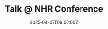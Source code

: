 ---
title: Talk @ NHR Conference

event: 2nd NHR (National High Performance Computing) Conference
event_url: https://www.nhr4ces.de/2024/01/26/nhr-conference-2024/

location: Universitat Politécnica de Catalunya
address:
  city: Darmstadt
  country: Spain

summary: I have been invited to give a lecture at the Data Driven & Reduced Order Models in Biomechanics Summer School.
#abstract: 'Lorem ipsum dolor sit amet, consectetur adipiscing elit. Duis posuere tellusac convallis placerat. Proin tincidunt magna sed ex sollicitudin condimentum. Sed ac faucibus dolor, scelerisque sollicitudin nisi. Cras purus urna, suscipit quis sapien eu, pulvinar tempor diam.'

# Talk start and end times.
#   End time can optionally be hidden by prefixing the line with `#`.
date: '2025-04-07T09:00:00Z'
date_end: '2025-04-11T16:00:00Z'
all_day: false

# Schedule page publish date (NOT talk date).
publishDate: '2023-09-06T00:00:00Z'

authors: []
tags: []

# Is this a featured talk? (true/false)
featured: false

image:
  caption: 'Image credit: [**Unsplash**](https://unsplash.com/photos/bzdhc5b3Bxs)'
  focal_point: Right

links:
  - name: Info
    url: https://www.nhr4ces.de/2024/01/26/nhr-conference-2024/
url_code: ''
url_pdf: ''
url_slides: ''
url_video: ''

# Markdown Slides (optional).
#   Associate this talk with Markdown slides.
#   Simply enter your slide deck's filename without extension.
#   E.g. `slides = "example-slides"` references `content/slides/example-slides.md`.
#   Otherwise, set `slides = ""`.
slides: ""

# Projects (optional).
#   Associate this post with one or more of your projects.
#   Simply enter your project's folder or file name without extension.
#   E.g. `projects = ["internal-project"]` references `content/project/deep-learning/index.md`.
#   Otherwise, set `projects = []`.
projects: []
---